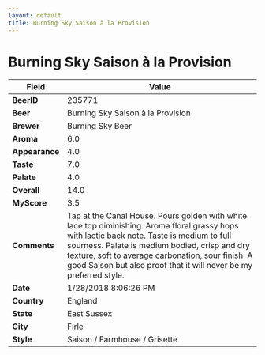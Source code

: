 ```yaml
---
layout: default
title: Burning Sky Saison à la Provision
---
```


# Burning Sky Saison à la Provision

| Field         | Value     |
|---------------|-----------|
| **BeerID** | 235771 |
| **Beer** | Burning Sky Saison à la Provision |
| **Brewer** | Burning Sky Beer |
| **Aroma** | 6.0 |
| **Appearance** | 4.0 |
| **Taste** | 7.0 |
| **Palate** | 4.0 |
| **Overall** | 14.0 |
| **MyScore** | 3.5 |
| **Comments** | Tap at the Canal House. Pours golden with white lace top diminishing. Aroma floral grassy hops with lactic back note. Taste is medium to full sourness. Palate is medium bodied, crisp and dry texture, soft to average carbonation, sour finish. A good Saison but also proof that it will never be my preferred style. |
| **Date** | 1/28/2018 8:06:26 PM |
| **Country** | England |
| **State** | East Sussex |
| **City** | Firle |
| **Style** | Saison / Farmhouse / Grisette |
